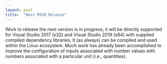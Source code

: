 ```yaml
---
layout: post
title:  "Next MIXR Release"
---
```

Work to release the next version is in progress; it will be directly supported for Visual Studio 2017 (x32) and Visual Studio 2019 (x64) with supplied compiled dependency libraries. It (as always) can be compiled and used within the Linux ecosystem. Much work has already been accomplished to improve the configuration of inputs associated with number values with numbers associated with a particular unit (i.e., quantities).

